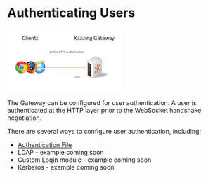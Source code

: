 # Authenticating Users

![user-auth](authorization.png)

The Gateway can be configured for user authentication.  A user is authenticated at the HTTP layer prior to the WebSocket handshake negotiation.

There are several ways to configure user authentication, including:

* [Authentication File](file)
* LDAP - example coming soon
* Custom Login module - example coming soon
* Kerberos - example coming soon
